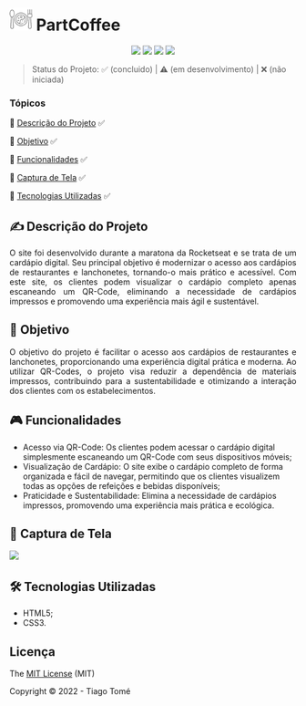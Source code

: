 # <img src="./src/imagens/1922386.png" width="40px"/> PartCoffee


<p align="center">
  <img src="https://img.shields.io/badge/HTML5-E34F26?style=for-the-badge&logo=html5&logoColor=white"/>
  <img src="https://img.shields.io/badge/CSS3-1572B6?style=for-the-badge&logo=css3&logoColor=white"/>
  <img src="http://img.shields.io/static/v1?label=STATUS&message=%20CONCLUIDO&color=green&style=for-the-badge"/>
  <img src="http://img.shields.io/static/v1?label=License&message=MIT&color=green&style=for-the-badge"/>
</p>

> Status do Projeto: :white_check_mark: (concluido) | :warning: (em desenvolvimento) | :x: (não iniciada)

### Tópicos
:small_blue_diamond: [Descrição do Projeto](#writing_hand-descrição-do-projeto) :white_check_mark:

:small_blue_diamond: [Objetivo](#dart-objetivo) :white_check_mark:

:small_blue_diamond: [Funcionalidades](#video_game-funcionalidades) :white_check_mark:

:small_blue_diamond: [Captura de Tela](#camera_flash-captura-de-tela) :white_check_mark:

:small_blue_diamond: [Tecnologias Utilizadas](#hammer_and_wrench-tecnologias-utilizadas) :white_check_mark:


## :writing_hand: Descrição do Projeto 
<p align="justify"> O site foi desenvolvido durante a maratona da Rocketseat e se trata de um cardápio digital. Seu principal objetivo é modernizar o acesso aos cardápios de restaurantes e lanchonetes, tornando-o mais prático e acessível. Com este site, os clientes podem visualizar o cardápio completo apenas escaneando um QR-Code, eliminando a necessidade de cardápios impressos e promovendo uma experiência mais ágil e sustentável. </p>

## :dart: Objetivo 
<p align="justify"> O objetivo do projeto é facilitar o acesso aos cardápios de restaurantes e lanchonetes, proporcionando uma experiência digital prática e moderna. Ao utilizar QR-Codes, o projeto visa reduzir a dependência de materiais impressos, contribuindo para a sustentabilidade e otimizando a interação dos clientes com os estabelecimentos. </p>

## :video_game: Funcionalidades 
- Acesso via QR-Code: Os clientes podem acessar o cardápio digital simplesmente escaneando um QR-Code com seus dispositivos móveis;
- Visualização de Cardápio: O site exibe o cardápio completo de forma organizada e fácil de navegar, permitindo que os clientes visualizem todas as opções de refeições e bebidas disponíveis;
- Praticidade e Sustentabilidade: Elimina a necessidade de cardápios impressos, promovendo uma experiência mais prática e ecológica.

## :camera_flash: Captura de Tela 
<div> <img src="https://github.com/tiagoothome/PartCoffee/assets/102389691/2c75a381-0d0f-45ae-b139-def48579ecda.png" width="300px" /> </div>

## :hammer_and_wrench: Tecnologias Utilizadas 
- HTML5;
- CSS3.

## Licença
The [MIT License]() (MIT)

Copyright :copyright: 2022 - Tiago Tomé
